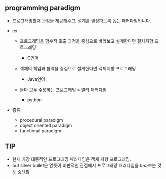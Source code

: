 ## programming paradigm

- 프로그래밍할때 관점을 제공해주고, 설계를 결정하도록 돕는 패러다임입니다.
- ex.

  - 프로그래밍을 함수적 호출 과정을 중심으로 바라보고 설계한다면 절차지향 프로그래밍
    - C언어
  - 객체의 책임과 협력을 중심으로 설계한다면 객체지향 프로그래밍

    - Java언어

  - 둘다 모두 수용하는 프로그래밍 = 멀티 패러다임
    - python

- 종류
  - procedural paradigm
  - object oriented paradigm
  - functional paradigm

## TIP

- 현재 가장 대중적인 프로그래밍 패러다임은 객체 지향 프로그래밍.
- but silver bullet은 없듯이 비판적인 관점에서 프로그래밍 패러다임을 바라보는 것도 중요함.
